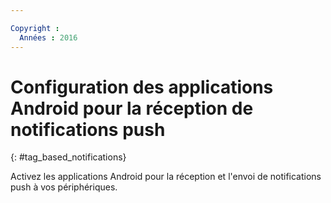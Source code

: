 ```yaml
---

Copyright :
  Années : 2016
---
```



# Configuration des applications Android pour la réception de notifications push
{: #tag_based_notifications}



Activez les applications Android pour la réception et l'envoi de notifications push à vos périphériques.
